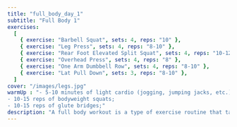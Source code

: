 ```yaml
---
title: "full_body_day_1"
subtitle: "Full Body 1"
exercises:
  [
    { exercise: "Barbell Squat", sets: 4, reps: "10" },
    { exercise: "Leg Press", sets: 4, reps: "8-10" },
    { exercise: "Rear Foot Elevated Split Squat", sets: 4, reps: "10-12" },
    { exercise: "Overhead Press", sets: 4, reps: "8" },
    { exercise: "One Arm Dumbbell Row", sets: 4, reps: "8-10" },
    { exercise: "Lat Pull Down", sets: 3, reps: "8-10" },
  ]
cover: "/images/legs.jpg"
warmUp : "- 5-10 minutes of light cardio (jogging, jumping jacks, etc.);
- 10-15 reps of bodyweight squats;
- 10-15 reps of glute bridges;"
description: "A full body workout is a type of exercise routine that targets all major muscle groups in the body, including the chest, back, arms, shoulders, legs, and core. It typically involves a combination of strength training exercises, such as weightlifting, and cardiovascular exercises, such as running or cycling. A full body workout is ideal for individuals who are looking to build muscle, increase strength, and improve overall fitness and endurance. It can be done at home or in a gym with equipment or bodyweight exercises, and can be adapted to suit different fitness levels and goals."
---
```

